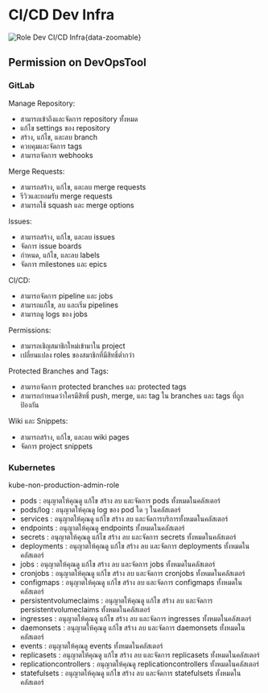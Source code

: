 # CI/CD Dev Infra

![Role Dev CI/CD Infra](/images/role-and-permission/role/DevCICDINFA.png){data-zoomable}

## Permission on DevOpsTool

### GitLab

Manage Repository:

- สามารถเข้าถึงและจัดการ repository ทั้งหมด
- แก้ไข settings ของ repository
- สร้าง, แก้ไข, และลบ branch
- ควบคุมและจัดการ tags
- สามารถจัดการ webhooks

Merge Requests:

- สามารถสร้าง, แก้ไข, และลบ merge requests
- รีวิวและยอมรับ merge requests
- สามารถใช้ squash และ merge options

Issues:

- สามารถสร้าง, แก้ไข, และลบ issues
- จัดการ issue boards
- กำหนด, แก้ไข, และลบ labels
- จัดการ milestones และ epics

CI/CD:

- สามารถจัดการ pipeline และ jobs
- สามารถแก้ไข, ลบ และเริ่ม pipelines
- สามารถดู logs ของ jobs

Permissions:

- สามารถเชิญสมาชิกใหม่เข้ามาใน project
- เปลี่ยนแปลง roles ของสมาชิกที่มีสิทธิ์ต่ำกว่า

Protected Branches and Tags:

- สามารถจัดการ protected branches และ protected tags
- สามารถกำหนดว่าใครมีสิทธิ์ push, merge, และ tag ใน branches และ tags ที่ถูกป้องกัน

Wiki และ Snippets:

- สามารถสร้าง, แก้ไข, และลบ wiki pages
- จัดการ project snippets

### Kubernetes

kube-non-production-admin-role

- pods : อนุญาตให้คุณดู แก้ไข สร้าง ลบ และจัดการ pods ทั้งหมดในคลัสเตอร์
- pods/log : อนุญาตให้คุณดู log ของ pod ใด ๆ ในคลัสเตอร์
- services : อนุญาตให้คุณดู แก้ไข สร้าง ลบ และจัดการบริการทั้งหมดในคลัสเตอร์
- endpoints : อนุญาตให้คุณดู endpoints ทั้งหมดในคลัสเตอร์
- secrets : อนุญาตให้คุณดู แก้ไข สร้าง ลบ และจัดการ secrets ทั้งหมดในคลัสเตอร์
- deployments : อนุญาตให้คุณดู แก้ไข สร้าง ลบ และจัดการ deployments ทั้งหมดในคลัสเตอร์
- jobs : อนุญาตให้คุณดู แก้ไข สร้าง ลบ และจัดการ jobs ทั้งหมดในคลัสเตอร์
- cronjobs : อนุญาตให้คุณดู แก้ไข สร้าง ลบ และจัดการ cronjobs ทั้งหมดในคลัสเตอร์
- configmaps : อนุญาตให้คุณดู แก้ไข สร้าง ลบ และจัดการ configmaps ทั้งหมดในคลัสเตอร์
- persistentvolumeclaims : อนุญาตให้คุณดู แก้ไข สร้าง ลบ และจัดการ persistentvolumeclaims ทั้งหมดในคลัสเตอร์
- ingresses : อนุญาตให้คุณดู แก้ไข สร้าง ลบ และจัดการ ingresses ทั้งหมดในคลัสเตอร์
- daemonsets : อนุญาตให้คุณดู แก้ไข สร้าง ลบ และจัดการ daemonsets ทั้งหมดในคลัสเตอร์
- events : อนุญาตให้คุณดู events ทั้งหมดในคลัสเตอร์
- replicasets : อนุญาตให้คุณดู แก้ไข สร้าง ลบ และจัดการ replicasets ทั้งหมดในคลัสเตอร์
- replicationcontrollers : อนุญาตให้คุณดู replicationcontrollers ทั้งหมดในคลัสเตอร์
- statefulsets : อนุญาตให้คุณดู แก้ไข สร้าง ลบ และจัดการ statefulsets ทั้งหมดในคลัสเตอร์
